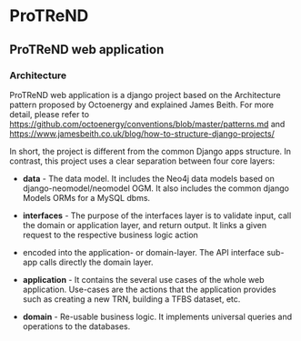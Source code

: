 # ProTReND

## ProTReND web application

### Architecture
ProTReND web application is a django project based on the Architecture pattern proposed by Octoenergy 
and explained James Beith. 
For more detail, please refer to 
https://github.com/octoenergy/conventions/blob/master/patterns.md 
and https://www.jamesbeith.co.uk/blog/how-to-structure-django-projects/

In short, the project is different from the common Django apps structure. In contrast,
this project uses a clear separation between four core layers:

- **data** - The data model. It includes the Neo4j data models 
based on django-neomodel/neomodel OGM. It also includes the common django Models ORMs for a MySQL dbms.

- **interfaces** - The purpose of the interfaces layer is to validate input, call the domain or application layer, 
and return output. It links a given request to the respective business logic action 
- encoded into the application- or domain-layer. The API interface sub-app calls directly the domain layer.

- **application** - It contains the several use cases of the whole web application. Use-cases are the actions that the application provides 
such as creating a new TRN, building a TFBS dataset, etc.

- **domain** - Re-usable business logic. It implements universal queries and operations to the databases.

